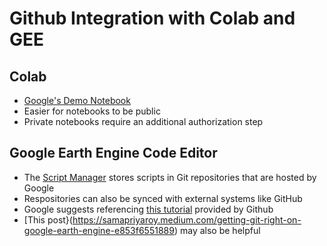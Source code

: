# Github Integration with Colab and GEE

## Colab

* [Google's Demo Notebook](https://colab.research.google.com/github/googlecolab/colabtools/blob/master/notebooks/colab-github-demo.ipynb#scrollTo=wKJ4bd5rt1wy)
* Easier for notebooks to be public
* Private notebooks require an additional authorization step

## Google Earth Engine Code Editor

* The [Script Manager](https://developers.google.com/earth-engine/guides/playground) stores scripts in Git repositories that are hosted by Google
* Respositories can also be synced with external systems like GitHub
* Google suggests referencing [this tutorial](https://docs.github.com/en/get-started/quickstart/set-up-git) provided by Github
* [This post}(https://samapriyaroy.medium.com/getting-git-right-on-google-earth-engine-e853f6551889) may also be helpful
